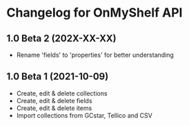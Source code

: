 # Changelog for OnMyShelf API

## 1.0 Beta 2 (202X-XX-XX)
- Rename 'fields' to 'properties' for better understanding

## 1.0 Beta 1 (2021-10-09)
- Create, edit & delete collections
- Create, edit & delete fields
- Create, edit & delete items
- Import collections from GCstar, Tellico and CSV
